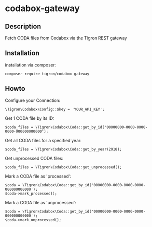 # codabox-gateway

## Description

Fetch CODA files from Codabox via the Tigron REST gateway


## Installation

installation via composer:

    composer require tigron/codabox-gateway

## Howto

Configure your Connection:

    \Tigron\Codabox\Config::$key = 'YOUR_API_KEY';

Get 1 CODA file by its ID:

    $coda_files = \Tigron\Codabox\Coda::get_by_id('00000000-0000-0000-0000-000000000000');

Get all CODA files for a specified year:

    $coda_files = \Tigron\Codabox\Coda::get_by_year(2018);

Get unprocessed CODA files:

    $coda_files = \Tigron\Codabox\Coda::get_unprocessed();

Mark a CODA file as 'processed':

    $coda = \Tigron\Codabox\Coda::get_by_id('00000000-0000-0000-0000-000000000000');
    $coda->mark_processed();

Mark a CODA file as 'unprocessed':

    $coda = \Tigron\Codabox\Coda::get_by_id('00000000-0000-0000-0000-000000000000');
    $coda->mark_unprocessed();
